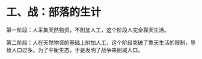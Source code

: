 # 工、战：部落的生计

第一阶段：人采集天然物资，不附加人工，这个阶段人完全靠天生活。

第二阶段：人在天然物资的基础上附加人工，这个阶段突破了靠天生活的限制，导致人口过多。为了平衡生态，于是发明了战争来削减人口。
